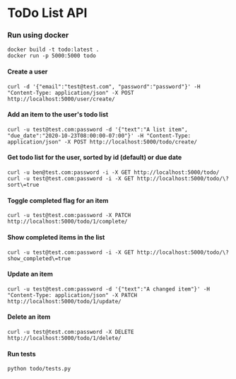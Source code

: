 # ToDo List API

### Run using docker
```
docker build -t todo:latest .
docker run -p 5000:5000 todo
```


#### Create a user
`curl -d '{"email":"test@test.com", "password":"password"}' -H "Content-Type: application/json" -X POST http://localhost:5000/user/create/`


#### Add an item to the user's todo list
`curl -u test@test.com:password -d '{"text":"A list item", "due_date":"2020-10-23T08:00:00-07:00"}' -H "Content-Type: application/json" -X POST http://localhost:5000/todo/create/`

#### Get todo list for the user, sorted by id (default) or due date
`curl -u ben@test.com:password -i -X GET http://localhost:5000/todo/`
`curl -u test@test.com:password -i -X GET http://localhost:5000/todo/\?sort\=true`

#### Toggle completed flag for an item
`curl -u test@test.com:password -X PATCH http://localhost:5000/todo/1/complete/`

#### Show completed items in the list
`curl -u test@test.com:password -i -X GET http://localhost:5000/todo/\?show_completed\=true`

#### Update an item
`curl -u test@test.com:password -d '{"text":"A changed item"}' -H "Content-Type: application/json" -X PATCH http://localhost:5000/todo/1/update/`

#### Delete an item
`curl -u test@test.com:password -X DELETE http://localhost:5000/todo/1/delete/`


#### Run tests
`python todo/tests.py`
